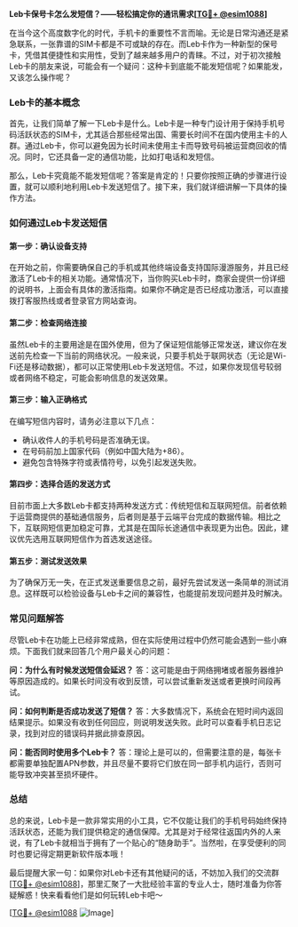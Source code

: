**Leb卡保号卡怎么发短信？——轻松搞定你的通讯需求[[TG💪+ @esim1088](https://t.me/s/esim1088)]**

在当今这个高度数字化的时代，手机卡的重要性不言而喻。无论是日常沟通还是紧急联系，一张靠谱的SIM卡都是不可或缺的存在。而Leb卡作为一种新型的保号卡，凭借其便捷性和实用性，受到了越来越多用户的青睐。不过，对于初次接触Leb卡的朋友来说，可能会有一个疑问：这种卡到底能不能发短信呢？如果能发，又该怎么操作呢？

### Leb卡的基本概念

首先，让我们简单了解一下Leb卡是什么。Leb卡是一种专门设计用于保持手机号码活跃状态的SIM卡，尤其适合那些经常出国、需要长时间不在国内使用主卡的人群。通过Leb卡，你可以避免因为长时间未使用主卡而导致号码被运营商回收的情况。同时，它还具备一定的通信功能，比如打电话和发短信。

那么，Leb卡究竟能不能发短信呢？答案是肯定的！只要你按照正确的步骤进行设置，就可以顺利地利用Leb卡发送短信了。接下来，我们就详细讲解一下具体的操作方法。

### 如何通过Leb卡发送短信

#### 第一步：确认设备支持

在开始之前，你需要确保自己的手机或其他终端设备支持国际漫游服务，并且已经激活了Leb卡的相关功能。通常情况下，当你购买Leb卡时，商家会提供一份详细的说明书，上面会有具体的激活指南。如果你不确定是否已经成功激活，可以直接拨打客服热线或者登录官方网站查询。

#### 第二步：检查网络连接

虽然Leb卡的主要用途是在国外使用，但为了保证短信能够正常发送，建议你在发送前先检查一下当前的网络状况。一般来说，只要手机处于联网状态（无论是Wi-Fi还是移动数据），都可以正常使用Leb卡发送短信。不过，如果你发现信号较弱或者网络不稳定，可能会影响信息的发送效果。

#### 第三步：输入正确格式

在编写短信内容时，请务必注意以下几点：
- 确认收件人的手机号码是否准确无误。
- 在号码前加上国家代码（例如中国大陆为+86）。
- 避免包含特殊字符或表情符号，以免引起发送失败。

#### 第四步：选择合适的发送方式

目前市面上大多数Leb卡都支持两种发送方式：传统短信和互联网短信。前者依赖于运营商提供的基础通信服务，后者则是基于云端平台完成的数据传输。相比之下，互联网短信更加稳定可靠，尤其是在国际长途通信中表现更为出色。因此，建议优先选用互联网短信作为首选发送途径。

#### 第五步：测试发送效果

为了确保万无一失，在正式发送重要信息之前，最好先尝试发送一条简单的测试消息。这样既可以检验设备与Leb卡之间的兼容性，也能提前发现问题并及时解决。

### 常见问题解答

尽管Leb卡在功能上已经非常成熟，但在实际使用过程中仍然可能会遇到一些小麻烦。下面我们就来回答几个用户最关心的问题：

**问：为什么有时候发送短信会延迟？**
答：这可能是由于网络拥堵或者服务器维护等原因造成的。如果长时间没有收到反馈，可以尝试重新发送或者更换时间段再试。

**问：如何判断是否成功发送了短信？**
答：大多数情况下，系统会在短时间内返回结果提示。如果没有收到任何回应，则说明发送失败。此时可以查看手机日志记录，找到对应的错误码并据此排查原因。

**问：能否同时使用多个Leb卡？**
答：理论上是可以的，但需要注意的是，每张卡都需要单独配置APN参数，并且尽量不要将它们放在同一部手机内运行，否则可能导致冲突甚至损坏硬件。

### 总结

总的来说，Leb卡是一款非常实用的小工具，它不仅能让我们的手机号码始终保持活跃状态，还能为我们提供稳定的通信保障。尤其是对于经常往返国内外的人来说，有了Leb卡就相当于拥有了一个贴心的“随身助手”。当然啦，在享受便利的同时也要记得定期更新软件版本哦！

最后提醒大家一句：如果你对Leb卡还有其他疑问的话，不妨加入我们的交流群[[TG💪+ @esim1088](https://t.me/s/esim1088)]，那里汇聚了一大批经验丰富的专业人士，随时准备为你答疑解惑！快来看看他们是如何玩转Leb卡吧～

[[TG💪+ @esim1088](https://t.me/s/esim1088) ![Image](https://i.postimg.cc/4NQfJmqS/Snipaste-2025-05-13-00-14-12.png)]